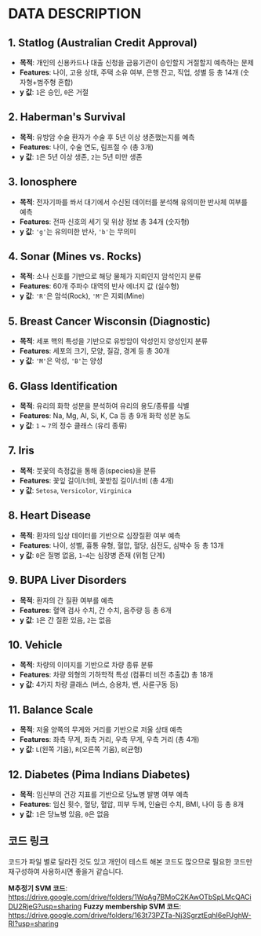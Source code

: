 # DATA DESCRIPTION

## 1. Statlog (Australian Credit Approval)
- **목적**: 개인의 신용카드나 대출 신청을 금융기관이 승인할지 거절할지 예측하는 문제  
- **Features**: 나이, 고용 상태, 주택 소유 여부, 은행 잔고, 직업, 성별 등 총 14개 (숫자형+범주형 혼합)  
- **y 값**: `1`은 승인, `0`은 거절  

## 2. Haberman's Survival
- **목적**: 유방암 수술 환자가 수술 후 5년 이상 생존했는지를 예측  
- **Features**: 나이, 수술 연도, 림프절 수 (총 3개)  
- **y 값**: `1`은 5년 이상 생존, `2`는 5년 미만 생존  

## 3. Ionosphere
- **목적**: 전자기파를 쏴서 대기에서 수신된 데이터를 분석해 유의미한 반사체 여부를 예측  
- **Features**: 전파 신호의 세기 및 위상 정보 총 34개 (숫자형)  
- **y 값**: `'g'`는 유의미한 반사, `'b'`는 무의미  

## 4. Sonar (Mines vs. Rocks)
- **목적**: 소나 신호를 기반으로 해당 물체가 지뢰인지 암석인지 분류  
- **Features**: 60개 주파수 대역의 반사 에너지 값 (실수형)  
- **y 값**: `'R'`은 암석(Rock), `'M'`은 지뢰(Mine)  

## 5. Breast Cancer Wisconsin (Diagnostic)
- **목적**: 세포 핵의 특성을 기반으로 유방암이 악성인지 양성인지 분류  
- **Features**: 세포의 크기, 모양, 질감, 경계 등 총 30개  
- **y 값**: `'M'`은 악성, `'B'`는 양성  

## 6. Glass Identification
- **목적**: 유리의 화학 성분을 분석하여 유리의 용도/종류를 식별  
- **Features**: Na, Mg, Al, Si, K, Ca 등 총 9개 화학 성분 농도  
- **y 값**: `1` ~ `7`의 정수 클래스 (유리 종류)  

## 7. Iris
- **목적**: 붓꽃의 측정값을 통해 종(species)을 분류  
- **Features**: 꽃잎 길이/너비, 꽃받침 길이/너비 (총 4개)  
- **y 값**: `Setosa`, `Versicolor`, `Virginica`  

## 8. Heart Disease
- **목적**: 환자의 임상 데이터를 기반으로 심장질환 여부 예측  
- **Features**: 나이, 성별, 흉통 유형, 혈압, 혈당, 심전도, 심박수 등 총 13개  
- **y 값**: `0`은 질병 없음, `1~4`는 심장병 존재 (위험 단계)  

## 9. BUPA Liver Disorders
- **목적**: 환자의 간 질환 여부를 예측  
- **Features**: 혈액 검사 수치, 간 수치, 음주량 등 총 6개  
- **y 값**: `1`은 간 질환 있음, `2`는 없음  

## 10. Vehicle
- **목적**: 차량의 이미지를 기반으로 차량 종류 분류  
- **Features**: 차량 외형의 기하학적 특성 (컴퓨터 비전 추출값) 총 18개  
- **y 값**: 4가지 차량 클래스 (버스, 승용차, 밴, 사륜구동 등)  

## 11. Balance Scale
- **목적**: 저울 양쪽의 무게와 거리를 기반으로 저울 상태 예측  
- **Features**: 좌측 무게, 좌측 거리, 우측 무게, 우측 거리 (총 4개)  
- **y 값**: `L`(왼쪽 기움), `R`(오른쪽 기움), `B`(균형)  

## 12. Diabetes (Pima Indians Diabetes)
- **목적**: 임신부의 건강 지표를 기반으로 당뇨병 발병 여부 예측  
- **Features**: 임신 횟수, 혈당, 혈압, 피부 두께, 인슐린 수치, BMI, 나이 등 총 8개  
- **y 값**: `1`은 당뇨병 있음, `0`은 없음

## 코드 링크
코드가 파일 별로 달라진 것도 있고 개인이 테스트 해본 코드도 많으므로 필요한 코드만 재구성하여 사용하시면 좋을거 같습니다. 

**M추정기 SVM 코드**: https://drive.google.com/drive/folders/1WqAg7BMoC2KAwOTbSpLMcQACiDU2RjeG?usp=sharing
**Fuzzy membership SVM 코드**: https://drive.google.com/drive/folders/163t73PZTa-Nj3SgrztEqhI6ePJghW-RI?usp=sharing
